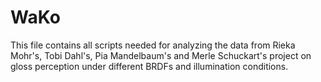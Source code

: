 # WaKo

This file contains all scripts needed for 
analyzing the data from Rieka Mohr's, Tobi Dahl's, 
Pia Mandelbaum's and Merle Schuckart's project on gloss
perception under different BRDFs and illumination conditions.
